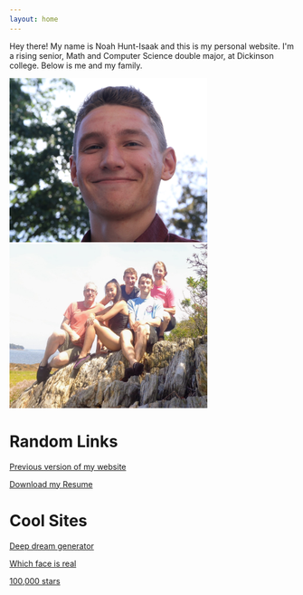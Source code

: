 ```yaml
---
layout: home
---
```



Hey there! My name is Noah Hunt-Isaak and this is my personal website. I'm a rising senior, Math and Computer Science double major, at Dickinson college. Below is me and my family.

<p float="left">
  <img src="/images/about/me_outside.jpg" width="350" height="290"/>
  <img src="/images/about/family.jpg" width="350" height="290"/>  
</p>


# Random Links

<a href="https://gymnastictoast.github.io/New-Website/index.html">Previous version of my website</a>

<a href="/pdfs/resume 2019.pdf" download>Download my Resume</a>

# Cool Sites

<a href="https://deepdreamgenerator.com/">Deep dream generator</a>

<a href="http://www.whichfaceisreal.com/">Which face is real</a>

<a href="http://stars.chromeexperiments.com/">100,000 stars</a>

<!--
<a href="https://bostonstupidhackathon.com/2017/zippable-banana.jpg">Zippable banana</a>
-->
